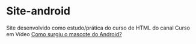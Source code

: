 # Site-android
Site desenvolvido como estudo/prática do curso de HTML do canal Curso em Vídeo
<a href="https://gabriel02ss.github.io/Site-android/" target="_blank">Como surgiu o mascote do Android?</a>